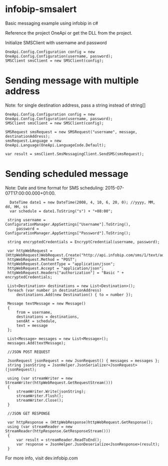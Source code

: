 # infobip-smsalert 
Basic messaging example using infobip in c#

Reference the project OneApi or get the DLL from the project.

Initialize SMSClient with username and password

    OneApi.Config.Configuration config = new OneApi.Config.Configuration(username, password);
    SMSClient smsClient = new SMSClient(config);

# Sending message with multiple address
Note: for single destination address, pass a string instead of string[]

    OneApi.Config.Configuration config = new OneApi.Config.Configuration(username, password);
    SMSClient smsClient = new SMSClient(config);

    SMSRequest smsRequest = new SMSRequest("username", message, destinationAddress);
    smsRequest.Language = new OneApi.Language(OneApi.LanguageCode.Default);

    var result = smsClient.SmsMessagingClient.SendSMS(smsRequest);
    
# Sending scheduled message
Note: Date and time format for SMS scheduling: 2015-07-07T17:00:00.000+01:00.


      DateTime date1 = new DateTime(2008, 4, 10, 6, 20, 0); //yyyy, MM, dd, HH, ss
      var schedule = date1.ToString("s") + "+08:00";

     string username = ConfigurationManager.AppSettings["Username"].ToString(),
         password = ConfigurationManager.AppSettings["Password"].ToString();

     string encryptedCredentials = EncryptCredential(username, password);

     var httpWebRequest = (HttpWebRequest)WebRequest.Create("http://api.infobip.com/sms/1/text/advanced");
     httpWebRequest.Method = "POST";
     httpWebRequest.ContentType = "application/json";
     httpWebRequest.Accept = "application/json";
     httpWebRequest.Headers["authorization"] = "Basic " + encryptedCredentials;

     List<Destination> destinations = new List<Destination>();
     foreach (var number in destinationAddress)
         destinations.Add(new Destination() { to = number });

     Message textMessage = new Message()
     {
         from = username,
         destinations = destinations,
         sendAt = schedule,
         text = message
     };

     List<Message> messages = new List<Message>();
     messages.Add(textMessage);

     //JSON POST REQUEST

     JsonRequest jsonRequest = new JsonRequest() { messages = messages };
     string jsonString = JsonHelper.JsonSerializer<JsonRequest>(jsonRequest);

     using (var streamWriter = new StreamWriter(httpWebRequest.GetRequestStream()))
     {
         streamWriter.Write(jsonString);
         streamWriter.Flush();
         streamWriter.Close();
     }

     //JSON GET RESPONSE

     var httpResponse = (HttpWebResponse)httpWebRequest.GetResponse();
     using (var streamReader = new StreamReader(httpResponse.GetResponseStream()))
     {
         var result = streamReader.ReadToEnd();
         var response = JsonHelper.JsonDeserialize<JsonResponse>(result);
     }

For more info, visit dev.infobip.com
